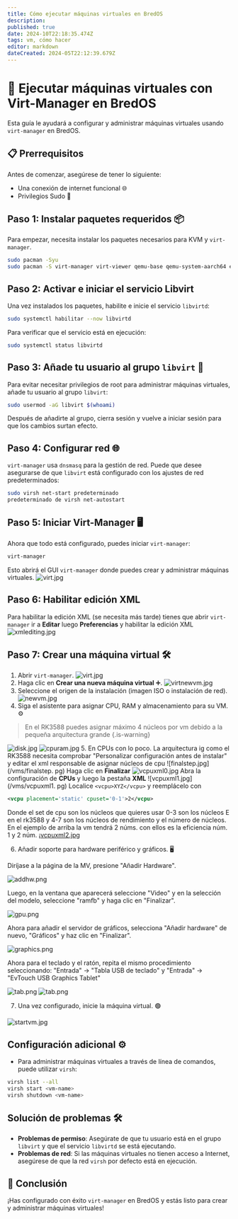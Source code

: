 ```yaml
---
title: Cómo ejecutar máquinas virtuales en BredOS
description:
published: true
date: 2024-10T22:18:35.474Z
tags: vm, cómo hacer
editor: markdown
dateCreated: 2024-05T22:12:39.679Z
---
```


# 🚀 Ejecutar máquinas virtuales con Virt-Manager en BredOS

Esta guía le ayudará a configurar y administrar máquinas virtuales usando `virt-manager` en BredOS.

## 📋 Prerrequisitos

Antes de comenzar, asegúrese de tener lo siguiente:

- Una conexión de internet funcional 🌐
- Privilegios Sudo 🔑

## Paso 1: Instalar paquetes requeridos 📦

Para empezar, necesita instalar los paquetes necesarios para KVM y `virt-manager`.

```bash
sudo pacman -Syu
sudo pacman -S virt-manager virt-viewer qemu-base qemu-system-aarch64 edk2-aarch64 dnsmasq 
```

## Paso 2: Activar e iniciar el servicio Libvirt

Una vez instalados los paquetes, habilite e inicie el servicio `libvirtd`:

```bash
sudo systemctl habilitar --now libvirtd
```

Para verificar que el servicio está en ejecución:

```bash
sudo systemctl status libvirtd
```

## Paso 3: Añade tu usuario al grupo `libvirt` 👥

Para evitar necesitar privilegios de root para administrar máquinas virtuales, añade tu usuario al grupo `libvirt`:

```bash
sudo usermod -aG libvirt $(whoami)
```

Después de añadirte al grupo, cierra sesión y vuelve a iniciar sesión para que los cambios surtan efecto.

## Paso 4: Configurar red 🌐

`virt-manager` usa `dnsmasq` para la gestión de red. Puede que desee asegurarse de que `libvirt` está configurado con los ajustes de red predeterminados:

```bash
sudo virsh net-start predeterminado
predeterminado de virsh net-autostart
```

## Paso 5: Iniciar Virt-Manager 🖥️

Ahora que todo está configurado, puedes iniciar `virt-manager`:

```bash
virt-manager
```

Esto abrirá el GUI `virt-manager` donde puedes crear y administrar máquinas virtuales.
![virt.jpg](/vms/virt.jpg)

## Paso 6: Habilitar edición XML

Para habilitar la edición XML (se necesita más tarde) tienes que abrir `virt-manager` ir a **Editar** luego **Preferencias** y habilitar la edición XML
![xmlediting.jpg](/vms/xmlediting.jpg)

## Paso 7: Crear una máquina virtual 🛠️

1. Abrir `virt-manager`.
  ![virt.jpg](/vms/virt.jpg)
2. Haga clic en **Crear una nueva máquina virtual** ➕.
  ![virtnewvm.jpg](/vms/virtnewvm.jpg)
3. Seleccione el origen de la instalación (imagen ISO o instalación de red).
  ![newvm.jpg](/vms/newvm.jpg)
4. Siga el asistente para asignar CPU, RAM y almacenamiento para su VM. ⚙️

> En el RK3588 puedes asignar máximo 4 núcleos por vm debido a la pequeña arquitectura grande
> {.is-warning}

![disk.jpg](/vms/disk.jpg)
![cpuram.jpg](/vms/cpuram.jpg)
5. En CPUs con lo poco. La arquitectura ig como el RK3588 necesita comprobar "Personalizar configuración antes de instalar" y editar el xml responsable de asignar núcleos de cpu
![finalstep.jpg](/vms/finalstep. pg)
Haga clic en **Finalizar**
![vcpuxml0.jpg](/vms/vcpuxml0.jpg)
Abra la configuración de **CPUs** y luego la pestaña **XML**
![vcpuxml1.jpg](/vms/vcpuxml1. pg)
Localice `<vcpu>XYZ</vcpu>` y reemplácelo con

```xml
<vcpu placement='static' cpuset='0-1'>2</vcpu>
```

Donde el set de cpu son los núcleos que quieres usar 0-3 son los núcleos E en el rk3588 y 4-7 son los núcleos de rendimiento y el número de núcleos. En el ejemplo de arriba la vm tendrá 2 núms. con ellos es la eficiencia núm. 1 y 2 núm.
¡[vcpuxml2.jpg](/vms/vcpuxml2.jpg)

6. Añadir soporte para hardware periférico y gráficos. 🖥️

Diríjase a la página de la MV, presione "Añadir Hardware".

![addhw.png](/vms/addhw.png)

Luego, en la ventana que aparecerá seleccione "Video" y en la selección del modelo, seleccione "ramfb" y haga clic en "Finalizar".

![gpu.png](/vms/gpu.png)

Ahora para añadir el servidor de gráficos, selecciona "Añadir hardware" de nuevo, "Gráficos" y haz clic en "Finalizar".

![graphics.png](/vms/graphics.png)

Ahora para el teclado y el ratón, repita el mismo procedimiento seleccionando:
"Entrada" -> "Tabla USB de teclado"
y
"Entrada" -> "EvTouch USB Graphics Tablet"

![tab.png](/vms/kb.png)
![tab.png](/vms/tab.png)

7. Una vez configurado, inicie la máquina virtual. 🟢

![startvm.jpg](/vms/startvm.jpg)

## Configuración adicional ⚙️

- Para administrar máquinas virtuales a través de línea de comandos, puede utilizar `virsh`:

```bash
virsh list --all
virsh start <vm-name>
virsh shutdown <vm-name>
```

## Solución de problemas 🛠️

- **Problemas de permiso**: Asegúrate de que tu usuario está en el grupo `libvirt` y que el servicio `libvirtd` se está ejecutando.
- **Problemas de red**: Si las máquinas virtuales no tienen acceso a Internet, asegúrese de que la red `virsh` por defecto está en ejecución.

## 🎉 Conclusión

¡Has configurado con éxito `virt-manager` en BredOS y estás listo para crear y administrar máquinas virtuales!
